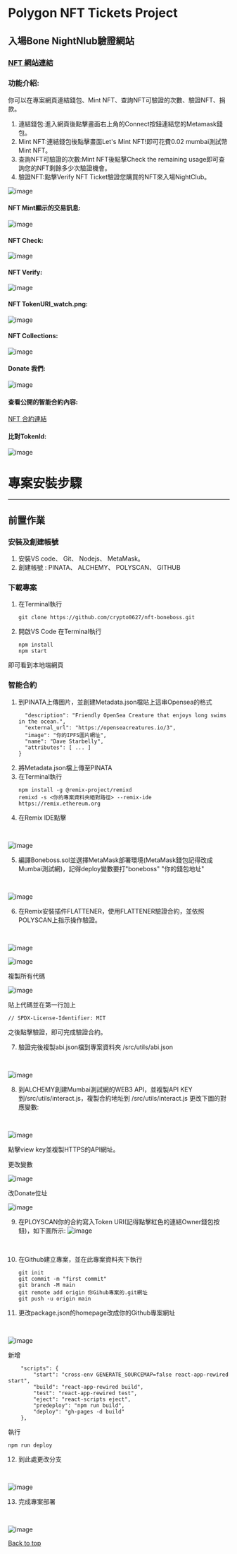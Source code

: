 # Polygon NFT Tickets Project

<div align="center" id="top"></div>

入場Bone NightNlub驗證網站
----
### [NFT 網站連結](https://crypto0627.github.io/nft-boneboss/)

### 功能介紹:
你可以在專案網頁連結錢包、Mint NFT、查詢NFT可驗證的次數、驗證NFT、捐款。

1. 連結錢包:進入網頁後點擊畫面右上角的Connect按鈕連結您的Metamask錢包。
2. Mint NFT:連結錢包後點擊畫面Let's Mint NFT!即可花費0.02 mumbai測試幣Mint NFT。
3. 查詢NFT可驗證的次數:Mint NFT後點擊Check the remaining usage即可查詢您的NFT剩餘多少次驗證機會。
4. 驗證NFT:點擊Verify NFT Ticket驗證您購買的NFT來入場NightClub。<br>

![image](https://github.com/crypto0627/nft-boneboss/blob/main/result_pic/Banner.png)

#### NFT Mint顯示的交易訊息:
![image](https://github.com/crypto0627/nft-boneboss/blob/main/result_pic/mint.png)

#### NFT Check:
![image](https://github.com/crypto0627/nft-boneboss/blob/main/result_pic/check.png)

#### NFT Verify:
![image](https://github.com/crypto0627/nft-boneboss/blob/main/result_pic/verify.png)

#### NFT TokenURI_watch.png:
![image](https://github.com/crypto0627/nft-boneboss/blob/main/result_pic/TokenURI_watch.png)

#### NFT Collections:
![image](https://github.com/crypto0627/nft-boneboss/blob/main/result_pic/NFT_Collection.png)

#### Donate 我們:
![image](https://github.com/crypto0627/nft-boneboss/blob/main/result_pic/donate.png)

#### 查看公開的智能合約內容:
[NFT 合約連結](https://mumbai.polygonscan.com/address/0xB8ea8d146b880EEcd440477ecD83a1DD93F66b78#writeContract)

#### 比對TokenId:
![image](https://github.com/crypto0627/nft-boneboss/blob/main/result_pic/TokenId.png)

# 專案安裝步驟
----
## 前置作業
### 安裝及創建帳號
1. 安裝VS code、 Git、 Nodejs、 MetaMask。
2. 創建帳號 : PINATA、 ALCHEMY、 POLYSCAN、 GITHUB

### 下載專案
1. 在Terminal執行
    ```
    git clone https://github.com/crypto0627/nft-boneboss.git
    ```
2. 開啟VS Code 在Terminal執行
    ```
    npm install
    npm start
    ```
即可看到本地端網頁
### 智能合約
1. 到PINATA上傳圖片，並創建Metadata.json檔貼上這串Opensea的格式<br>
    ```{
      "description": "Friendly OpenSea Creature that enjoys long swims in the ocean.", 
      "external_url": "https://openseacreatures.io/3", 
      "image": "你的IPFS圖片網址", 
      "name": "Dave Starbelly",
      "attributes": [ ... ]
    }
    ```
2. 將Metadata.json檔上傳至PINATA
3. 在Terminal執行
    ```
    npm install -g @remix-project/remixd
    remixd -s <你的專案資料夾絕對路徑> --remix-ide https://remix.ethereum.org
    ```
4. 在Remix IDE點擊
<br>

![image](https://github.com/crypto0627/nft-boneboss/blob/main/result_pic/Remix_localhost.png)
<br>

5. 編譯Boneboss.sol並選擇MetaMask部署環境(MetaMask錢包記得改成Mumbai測試網)，記得deploy變數要打"boneboss" "你的錢包地址"
<br>

![image](https://github.com/crypto0627/nft-boneboss/blob/main/result_pic/remix_deploy.png)
<br>

6. 在Remix安裝插件FLATTENER，使用FLATTENER驗證合約，並依照POLYSCAN上指示操作驗證。
<br>

![image](https://github.com/crypto0627/nft-boneboss/blob/main/result_pic/polygon_verify.png)
<br>

![image](https://github.com/crypto0627/nft-boneboss/blob/main/result_pic/save_flatten.png)
<br>

複製所有代碼
<br>

![image](https://github.com/crypto0627/nft-boneboss/blob/main/result_pic/copy_verify.png)
<br>

貼上代碼並在第一行加上
```
// SPDX-License-Identifier: MIT
```
之後點擊驗證，即可完成驗證合約。

7. 驗證完後複製abi.json檔到專案資料夾 /src/utils/abi.json
<br>

![image](https://github.com/crypto0627/nft-boneboss/blob/main/result_pic/abi_copy.png)
<br>

8. 到ALCHEMY創建Mumbai測試網的WEB3 API，並複製API KEY到/src/utils/interact.js，複製合約地址到 /src/utils/interact.js 更改下圖的對應變數:
<br>

![image](https://github.com/crypto0627/nft-boneboss/blob/main/result_pic/alchemy_key.png)
<br>

點擊view key並複製HTTPS的API網址。
<br>

更改變數
<br>

![image](https://github.com/crypto0627/nft-boneboss/blob/main/result_pic/contract_change.png)
<br>

改Donate位址
<br>

![image](https://github.com/crypto0627/nft-boneboss/blob/main/result_pic/changedonate.png)
<br>

9. 在PLOYSCAN你的合約寫入Token URI(記得點擊紅色的連結Owner錢包按鈕)，如下圖所示:
![image](https://github.com/crypto0627/nft-boneboss/blob/main/result_pic/setTokenURI.png)
<br>

10. 在Github建立專案，並在此專案資料夾下執行
    ```
    git init
    git commit -m "first commit"
    git branch -M main
    git remote add origin 你Gihub專案的.git網址
    git push -u origin main
    ```
11. 更改package.json的homepage改成你的Github專案網址
<br>

![image](https://github.com/crypto0627/nft-boneboss/blob/main/result_pic/githomepage.png)
<br>

新增
```
    "scripts": {
        "start": "cross-env GENERATE_SOURCEMAP=false react-app-rewired start",
        "build": "react-app-rewired build",
        "test": "react-app-rewired test",
        "eject": "react-scripts eject",
        "predeploy": "npm run build",
        "deploy": "gh-pages -d build"
    },
```
執行
```
npm run deploy
```
12. 到此處更改分支
<br>

![image](https://github.com/crypto0627/nft-boneboss/blob/main/result_pic/githubpage.png)
<br>

13. 完成專案部署
<br>

![image](https://github.com/crypto0627/nft-boneboss/blob/main/result_pic/complete.png)

<a href="#top">Back to top</a>